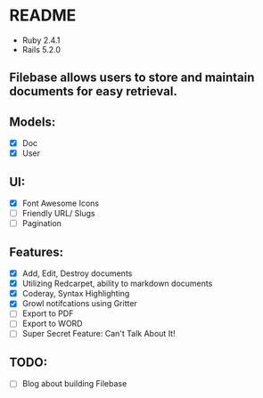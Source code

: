 # README
+ Ruby 2.4.1
+ Rails 5.2.0

## Filebase allows users to store and maintain documents for easy retrieval.

## Models:
- [x] Doc
- [x] User

## UI:
- [x] Font Awesome Icons
- [ ] Friendly URL/ Slugs
- [ ] Pagination

## Features:
- [x] Add, Edit, Destroy documents
- [x] Utilizing Redcarpet, ability to markdown documents
- [x] Coderay, Syntax Highlighting
- [x] Growl notifcations using Gritter
- [ ] Export to PDF
- [ ] Export to WORD
- [ ] Super Secret Feature: Can't Talk About It!

## TODO:
- [ ] Blog about building Filebase
